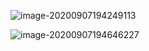 ![image-20200907194249113](C:\Users\86156\AppData\Roaming\Typora\typora-user-images\image-20200907194249113.png)

![image-20200907194646227](C:\Users\86156\AppData\Roaming\Typora\typora-user-images\image-20200907194646227.png)